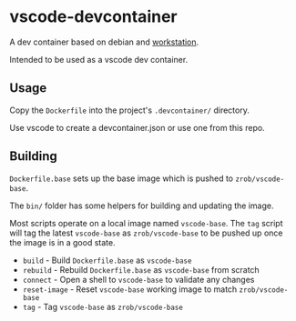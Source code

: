 # vscode-devcontainer
A dev container based on debian and [workstation](https://github.com/zrob/workstation).

Intended to be used as a vscode dev container.

## Usage

Copy the `Dockerfile` into the project's `.devcontainer/` directory.

Use vscode to create a devcontainer.json or use one from this repo.

## Building

`Dockerfile.base` sets up the base image which is pushed to `zrob/vscode-base`.

The `bin/` folder has some helpers for building and updating the image.

Most scripts operate on a local image named `vscode-base`. The `tag` script will tag the latest `vscode-base` as `zrob/vscode-base` to be pushed up once the image is in a good state.

* `build` - Build `Dockerfile.base` as `vscode-base`
* `rebuild` - Rebuild `Dockerfile.base` as `vscode-base` from scratch
* `connect` - Open a shell to `vscode-base` to validate any changes
* `reset-image` - Reset `vscode-base` working image to match `zrob/vscode-base`
* `tag` - Tag `vscode-base` as `zrob/vscode-base`
